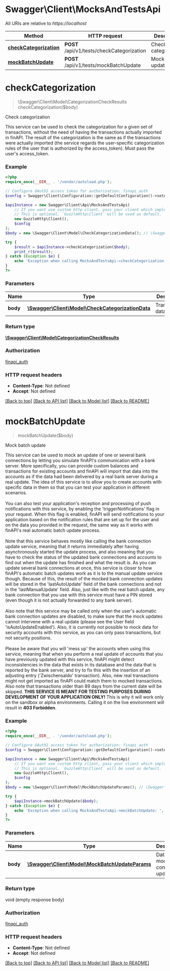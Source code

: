 # Swagger\Client\MocksAndTestsApi

All URIs are relative to *https://localhost*

Method | HTTP request | Description
------------- | ------------- | -------------
[**checkCategorization**](MocksAndTestsApi.md#checkCategorization) | **POST** /api/v1/tests/checkCategorization | Check categorization
[**mockBatchUpdate**](MocksAndTestsApi.md#mockBatchUpdate) | **POST** /api/v1/tests/mockBatchUpdate | Mock batch update


# **checkCategorization**
> \Swagger\Client\Model\CategorizationCheckResults checkCategorization($body)

Check categorization

This service can be used to check the categorization for a given set of transactions, without the need of having the transactions actually imported in finAPI. The result of the categorization is the same as if the transactions were actually imported (the service regards the user-specific categorization rules of the user that is authorized by the access_token). Must pass the user's access_token.

### Example
```php
<?php
require_once(__DIR__ . '/vendor/autoload.php');

// Configure OAuth2 access token for authorization: finapi_auth
$config = Swagger\Client\Configuration::getDefaultConfiguration()->setAccessToken('YOUR_ACCESS_TOKEN');

$apiInstance = new Swagger\Client\Api\MocksAndTestsApi(
    // If you want use custom http client, pass your client which implements `GuzzleHttp\ClientInterface`.
    // This is optional, `GuzzleHttp\Client` will be used as default.
    new GuzzleHttp\Client(),
    $config
);
$body = new \Swagger\Client\Model\CheckCategorizationData(); // \Swagger\Client\Model\CheckCategorizationData | Transactions data

try {
    $result = $apiInstance->checkCategorization($body);
    print_r($result);
} catch (Exception $e) {
    echo 'Exception when calling MocksAndTestsApi->checkCategorization: ', $e->getMessage(), PHP_EOL;
}
?>
```

### Parameters

Name | Type | Description  | Notes
------------- | ------------- | ------------- | -------------
 **body** | [**\Swagger\Client\Model\CheckCategorizationData**](../Model/CheckCategorizationData.md)| Transactions data |

### Return type

[**\Swagger\Client\Model\CategorizationCheckResults**](../Model/CategorizationCheckResults.md)

### Authorization

[finapi_auth](../../README.md#finapi_auth)

### HTTP request headers

 - **Content-Type**: Not defined
 - **Accept**: Not defined

[[Back to top]](#) [[Back to API list]](../../README.md#documentation-for-api-endpoints) [[Back to Model list]](../../README.md#documentation-for-models) [[Back to README]](../../README.md)

# **mockBatchUpdate**
> mockBatchUpdate($body)

Mock batch update

This service can be used to mock an update of one or several bank connections by letting you simulate finAPI's communication with a bank server. More specifically, you can provide custom balances and transactions for existing accounts and finAPI will import that data into the accounts as if the data had been delivered by a real bank server during a real update. The idea of this service is to allow you to create accounts with specific data in them so that you can test your application in different scenarios.<br/><br/>You can also test your application's reception and processing of push notifications with this service, by enabling the 'triggerNotifications' flag in your request. When this flag is enabled, finAPI will send notifications to your application based on the notification rules that are set up for the user and on the data you provided in the request, the same way as it works with finAPI's real automatic batch update process.<br/><br/>Note that this service behaves mostly like calling the bank connection update service, meaning that it returns immediately after having asynchronously started the update process, and also meaning that you have to check the status of the updated bank connections and accounts to find out when the update has finished and what the result is. As you can update several bank connections at once, this service is closer to how finAPI's automatic batch updates work as it is to the manual update service though. Because of this, the result of the mocked bank connection updates will be stored in the 'lastAutoUpdate' field of the bank connections and not in the 'lastManualUpdate' field. Also, just like with the real batch update, any bank connection that you use with this service must have a PIN stored (even though it is not actually forwarded to any bank server).<br/><br/>Also note that this service may be called only when the user's automatic bank connection updates are disabled, to make sure that the mock updates cannot intervene with a real update (please see the User field 'isAutoUpdateEnabled'). Also, it is currently not possible to mock data for security accounts with this service, as you can only pass transactions, but not security positions.<br/><br/>Please be aware that you will 'mess up' the accounts when using this service, meaning that when you perform a real update of accounts that you have previously updated with this service, finAPI might detect inconsistencies in the data that exists in its database and the data that is reported by the bank server, and try to fix this with the insertion of an adjusting entry ('Zwischensaldo' transaction). Also, new real transactions might not get imported as finAPI could match them to mocked transactions. Also note that transactions older than 89 days from the current date will be skipped. <b>THIS SERVICE IS MEANT FOR TESTING PURPOSES DURING DEVELOPMENT OF YOUR APPLICATION ONLY!</b> This is why it will work only on the sandbox or alpha environments. Calling it on the live environment will result in <b>403 Forbidden</b>.

### Example
```php
<?php
require_once(__DIR__ . '/vendor/autoload.php');

// Configure OAuth2 access token for authorization: finapi_auth
$config = Swagger\Client\Configuration::getDefaultConfiguration()->setAccessToken('YOUR_ACCESS_TOKEN');

$apiInstance = new Swagger\Client\Api\MocksAndTestsApi(
    // If you want use custom http client, pass your client which implements `GuzzleHttp\ClientInterface`.
    // This is optional, `GuzzleHttp\Client` will be used as default.
    new GuzzleHttp\Client(),
    $config
);
$body = new \Swagger\Client\Model\MockBatchUpdateParams(); // \Swagger\Client\Model\MockBatchUpdateParams | Data for mock bank connection updates

try {
    $apiInstance->mockBatchUpdate($body);
} catch (Exception $e) {
    echo 'Exception when calling MocksAndTestsApi->mockBatchUpdate: ', $e->getMessage(), PHP_EOL;
}
?>
```

### Parameters

Name | Type | Description  | Notes
------------- | ------------- | ------------- | -------------
 **body** | [**\Swagger\Client\Model\MockBatchUpdateParams**](../Model/MockBatchUpdateParams.md)| Data for mock bank connection updates |

### Return type

void (empty response body)

### Authorization

[finapi_auth](../../README.md#finapi_auth)

### HTTP request headers

 - **Content-Type**: Not defined
 - **Accept**: Not defined

[[Back to top]](#) [[Back to API list]](../../README.md#documentation-for-api-endpoints) [[Back to Model list]](../../README.md#documentation-for-models) [[Back to README]](../../README.md)

